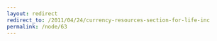 ```yaml
---
layout: redirect
redirect_to: /2011/04/24/currency-resources-section-for-life-inc
permalink: /node/63
---
```

